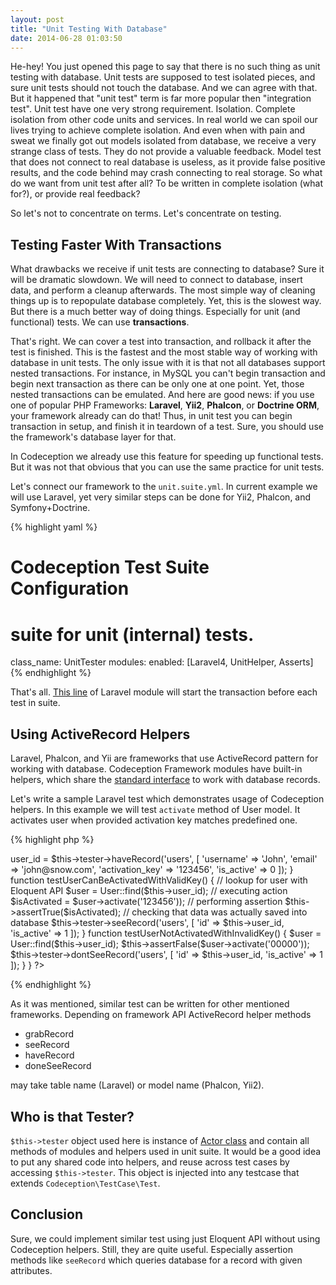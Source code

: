 ```yaml
---
layout: post
title: "Unit Testing With Database"
date: 2014-06-28 01:03:50
---
```


He-hey! You just opened this page to say that there is no such thing as unit testing with database. Unit tests are supposed to test isolated pieces, and sure unit tests should not touch the database. And we can agree with that. But it happened that "unit test" term is far more popular then "integration test". Unit test have one very strong requirement. Isolation. Complete isolation from other code units and services. In real world we can spoil our lives trying to achieve complete isolation. And even when with pain and sweat we finally got out models isolated from database, we receive a very strange class of tests. They do not provide a valuable feedback. Model test that does not connect to real database is useless, as it provide false positive results, and the code behind may crash connecting to real storage. So what do we want from unit test after all? To be written in complete isolation (what for?), or provide real feedback?

So let's not to concentrate on terms. Let's concentrate on testing.

## Testing Faster With Transactions

What drawbacks we receive if unit tests are connecting to database? Sure it will be dramatic slowdown. We will need to connect to database, insert data, and perform a cleanup afterwards. The most simple way of cleaning things up is to repopulate database completely. Yet, this is the slowest way. But there is a much better way of doing things. Especially for unit (and functional) tests. We can use **transactions**.

That's right. We can cover a test into transaction, and rollback it after the test is finished. This is the fastest and the most stable way of working with database in unit tests. The only issue with it is that not all databases support nested transactions. For instance, in MySQL you can't begin transaction and begin next transaction as there can be only one at one point. Yet, those nested transactions can be emulated. And here are good news: if you use one of popular PHP Frameworks: **Laravel**, **Yii2**, **Phalcon**, or **Doctrine ORM**, your framework already can do that! Thus, in unit test you can begin transaction in setup, and finish it in teardown of a test. Sure, you should use the framework's database layer for that.

In Codeception we already use this feature for speeding up functional tests. But it was not that obvious that you can use the same practice for unit tests. 

Let's connect our framework to the `unit.suite.yml`. In current example we will use Laravel, yet very similar steps can be done for Yii2, Phalcon, and Symfony+Doctrine.

{% highlight yaml %}
# Codeception Test Suite Configuration

# suite for unit (internal) tests.
class_name: UnitTester
modules:
    enabled: [Laravel4, UnitHelper, Asserts]
{% endhighlight %}

That's all. [This line](https://github.com/Codeception/Codeception/blob/2.0/src/Codeception/Module/Laravel4.php#L104) of Laravel module will start the transaction before each test in suite. 

## Using ActiveRecord Helpers

Laravel, Phalcon, and Yii are frameworks that use ActiveRecord pattern for working with database. Codeception Framework modules have built-in helpers, which share the [standard interface](https://github.com/Codeception/Codeception/blob/2.0/src/Codeception/Lib/Interfaces/ActiveRecord.php) to work with database records. 

Let's write a sample Laravel test which demonstrates usage of Codeception helpers. In this example we will test `activate` method of User model. It activates user when provided activation key matches predefined one.

{% highlight php %}
<?php
class UserTest extends \Codeception\TestCase\Test
{
    /**
     * @var UnitTester
     */
    protected $tester;

    protected $user_id;

    function _before()
    {
        // preparing a user, inserting user record to database
        $this->user_id = $this->tester->haveRecord('users', [
            'username' => 'John',
            'email' => 'john@snow.com',
            'activation_key' => '123456',
            'is_active' => 0

        ]);
    }

    function testUserCanBeActivatedWithValidKey()
    {
        // lookup for user with Eloquent API
        $user = User::find($this->user_id);
        // executing action
        $isActivated = $user->activate('123456'));
        // performing assertion
        $this->assertTrue($isActivated);
        // checking that data was actually saved into database
        $this->tester->seeRecord('users', [
            'id' => $this->user_id,
            'is_active' => 1
         ]);
    }

    function testUserNotActivatedWithInvalidKey()
    {
        $user = User::find($this->user_id);
        $this->assertFalse($user->activate('00000'));
        $this->tester->dontSeeRecord('users', [
            'id' => $this->user_id,
            'is_active' => 1
         ]);
    }
}
?>
{% endhighlight %}

As it was mentioned, similar test can be written for other mentioned frameworks. Depending on framework API ActiveRecord helper methods

* grabRecord
* seeRecord
* haveRecord
* doneSeeRecord

may take table name (Laravel) or model name (Phalcon, Yii2). 

## Who is that Tester?

`$this->tester` object used here is instance of [Actor class](https://codeception.com/docs/02-GettingStarted#Actors) and contain all methods of  modules and helpers used in unit suite. It would be a good idea to put any shared code into helpers, and reuse across test cases by accessing `$this->tester`. This object is injected into any testcase that extends `Codeception\TestCase\Test`. 

## Conclusion

Sure, we could implement similar test using just Eloquent API without using Codeception helpers. Still, they are quite useful. Especially assertion methods like `seeRecord` which queries database for a record with given attributes.  